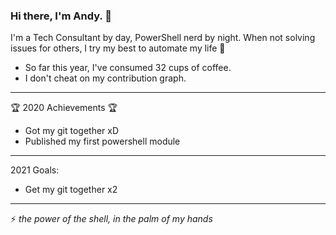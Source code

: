 ### Hi there, I'm Andy. 👋

I'm a Tech Consultant by day, PowerShell nerd by night. When not solving issues for others, I try my best to automate my life 🤖

* So far this year, I've consumed 32 cups of coffee.
* I don't cheat on my contribution graph.

-------------
🏆 2020 Achievements 🏆
* Got my git together xD
* Published my first powershell module

-------------
2021 Goals:
* Get my git together x2
<!--
**dark-coffee/dark-coffee** is a ✨ _special_ ✨ repository because its `README.md` (this file) appears on your GitHub profile.

Here are some ideas to get you started:

- 🔭 I’m currently working on ...
- 🌱 I’m currently learning ...
- 👯 I’m looking to collaborate on ...
- 🤔 I’m looking for help with ...
- 💬 Ask me about ...
- 📫 How to reach me: ...
- 😄 Pronouns: ...
- ⚡ Fun fact: ...
-->
---
⚡ *the power of the shell, in the palm of my hands*

